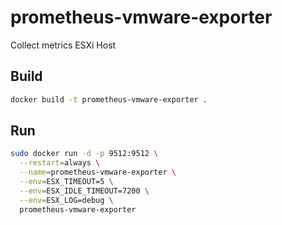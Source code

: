 # prometheus-vmware-exporter

Collect metrics ESXi Host

## Build

```sh
docker build -t prometheus-vmware-exporter .
```

## Run

```sh
sudo docker run -d -p 9512:9512 \
  --restart=always \
  --name=prometheus-vmware-exporter \
  --env=ESX_TIMEOUT=5 \
  --env=ESX_IDLE_TIMEOUT=7200 \
  --env=ESX_LOG=debug \
  prometheus-vmware-exporter
```
